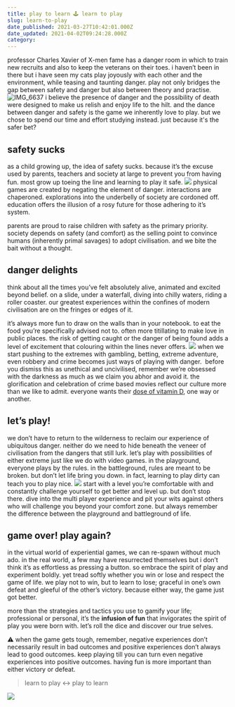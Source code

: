 ```yaml
---
title: play to learn 🕹 learn to play
slug: learn-to-play
date_published: 2021-03-27T10:42:01.000Z
date_updated: 2021-04-02T09:24:28.000Z
category: 
---
```

professor Charles Xavier of X-men fame has a danger room in which to train new recruits and also to keep the veterans on their toes. i haven’t been in there but i have seen my cats play joyously with each other and the environment, while teasing and taunting danger. play not only bridges the gap between safety and danger but also between theory and practise.
![IMG_6637](https://res.craft.do/user/full/aea53ecb-f07e-7684-f954-13f587938a00/E2D0937F-FA67-4E85-9D82-3B3CA583018F_2)
i believe the presence of danger and the possibility of death were designed to make us relish and enjoy life to the hilt. and the dance between danger and safety is the game we inherently love to play. but we chose to spend our time and effort studying instead. just because it's the safer bet?

## safety sucks

as a child growing up, the idea of safety sucks. because it’s the excuse used by parents, teachers and society at large to prevent you from having fun. most grow up toeing the line and learning to play it safe.
![](https://images.unsplash.com/photo-1591443062806-2045c656b0d6?crop=entropy&amp;cs=tinysrgb&amp;fit=max&amp;fm=jpg&amp;ixid=MnwxNDIyNzR8MHwxfHNlYXJjaHw1MHx8c2FmZXR5fGVufDB8fHx8MTYxNjgzNDU2OA&amp;ixlib=rb-1.2.1&amp;q=80&amp;w=1080)
physical games are created by negating the element of danger. interactions are chaperoned. explorations into the underbelly of society are cordoned off. education offers the illusion of a rosy future for those adhering to it’s system.

parents are proud to raise children with safety as the primary priority. society depends on safety (and comfort) as the selling point to convince humans (inherently primal savages) to adopt civilisation. and we bite the bait without a thought.

## danger delights

think about all the times you’ve felt absolutely alive, animated and excited beyond belief. on a slide, under a waterfall, diving into chilly waters, riding a roller coaster. our greatest experiences within the confines of modern civilisation are on the fringes or edges of it.

it’s always more fun to draw on the walls than in your notebook. to eat the food you’re specifically advised not to. often more titillating to make love in public places. the risk of getting caught or the danger of being found adds a level of excitement that colouring within the lines never offers.
![](https://images.unsplash.com/photo-1591600473567-19088f039d37?crop=entropy&amp;cs=tinysrgb&amp;fit=max&amp;fm=jpg&amp;ixid=MnwxNDIyNzR8MHwxfHNlYXJjaHwyM3x8Y3JpbWV8ZW58MHx8fHwxNjE2ODM0Njg1&amp;ixlib=rb-1.2.1&amp;q=80&amp;w=1080)
when we start pushing to the extremes with gambling, betting, extreme adventure, even robbery and crime becomes just ways of playing with danger.  before you dismiss this as unethical and uncivilised, remember we’re obsessed with the darkness as much as we claim you abhor and avoid it. the glorification and celebration of crime based movies reflect our culture more than we like to admit. everyone wants their [dose of vitamin D](/danger-and-death/), one way or another.

## let’s play!

we don’t have to return to the wilderness to reclaim our experience of ubiquitous danger. neither do we need to hide beneath the veneer of civilisation from the dangers that still lurk. let’s play with possibilities of either extreme just like we do with video games. in the playground, everyone plays by the rules. in the battleground, rules are meant to be broken. but don’t let life bring you down. in fact, learning to play dirty can teach you to play nice.
![](https://images.unsplash.com/photo-1422207049116-cfaf69531072?crop=entropy&amp;cs=tinysrgb&amp;fit=max&amp;fm=jpg&amp;ixid=MnwxNDIyNzR8MHwxfHNlYXJjaHwxNXx8eWluJTIweWFuZ3xlbnwwfHx8fDE2MTY4MzQ4NDA&amp;ixlib=rb-1.2.1&amp;q=80&amp;w=1080)
start with a level you’re comfortable with and constantly challenge yourself to get better and level up. but don’t stop there. dive into the multi player experience and pit your wits against others who will challenge you beyond your comfort zone. but always remember the difference between the playground and battleground of life.

## game over! play again?

in the virtual world of experiential games, we can re-spawn without much ado. in the real world, a few may have resurrected themselves but i don’t think it’s as effortless as pressing a button. so embrace the spirit of play and experiment boldly. yet tread softly whether you win or lose and respect the game of life. we play not to win, but to learn to lose; graceful in one’s own defeat and gleeful of the other’s victory. because either way, the game just got better.

more than the strategies and tactics you use to gamify your life; professional or personal, it’s the **infusion of fun** that invigorates the spirit of play you were born with. let’s roll the dice and discover our true selves.

⚠️ when the game gets tough, remember, negative experiences don’t necessarily result in bad outcomes and positive experiences don’t always lead to good outcomes. keep playing till you can turn even negative experiences into positive outcomes. having fun is more important than either victory or defeat.

> learn to play ↔ play to learn

![](https://images.unsplash.com/photo-1522069213448-443a614da9b6?crop=entropy&amp;cs=tinysrgb&amp;fit=max&amp;fm=jpg&amp;ixid=MnwxNDIyNzR8MHwxfHNlYXJjaHwxM3x8Z2FtZSUyMG92ZXIlMjBwbGF5JTIwYWdhaW58ZW58MHx8fHwxNjE2ODM1MDE2&amp;ixlib=rb-1.2.1&amp;q=80&amp;w=1080)
